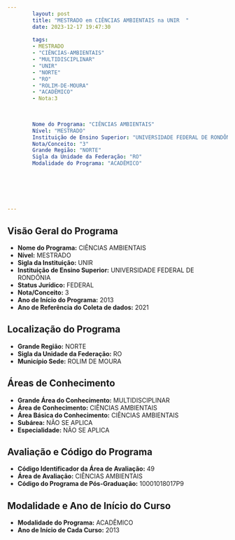 ```yaml
---
        layout: post
        title: "MESTRADO em CIÊNCIAS AMBIENTAIS na UNIR  "
        date: 2023-12-17 19:47:30
     
        tags:
        - MESTRADO
        - "CIÊNCIAS-AMBIENTAIS"
        - "MULTIDISCIPLINAR"
        - "UNIR"
        - "NORTE"
        - "RO"
        - "ROLIM-DE-MOURA"
        - "ACADÊMICO"
        - Nota:3
        
        

        Nome do Programa: "CIÊNCIAS AMBIENTAIS"
        Nível: "MESTRADO"
        Instituição de Ensino Superior: "UNIVERSIDADE FEDERAL DE RONDÔNIA"
        Nota/Conceito: "3"
        Grande Região: "NORTE"
        Sigla da Unidade da Federação: "RO"
        Modalidade do Programa: "ACADÊMICO"
        
        
        
        
        
        
---
```

## Visão Geral do Programa
- **Nome do Programa:** CIÊNCIAS AMBIENTAIS
- **Nível:** MESTRADO
- **Sigla da Instituição:** UNIR
- **Instituição de Ensino Superior:** UNIVERSIDADE FEDERAL DE RONDÔNIA
- **Status Jurídico:** FEDERAL
- **Nota/Conceito:** 3
- **Ano de Início do Programa:** 2013
- **Ano de Referência do Coleta de dados:** 2021

## Localização do Programa
- **Grande Região:** NORTE
- **Sigla da Unidade da Federação:** RO
- **Município Sede:** ROLIM DE MOURA

## Áreas de Conhecimento
- **Grande Área do Conhecimento:** MULTIDISCIPLINAR
- **Área de Conhecimento:** CIÊNCIAS AMBIENTAIS
- **Área Básica do Conhecimento:** CIÊNCIAS AMBIENTAIS
- **Subárea:** NÃO SE APLICA
- **Especialidade:** NÃO SE APLICA

## Avaliação e Código do Programa
- **Código Identificador da Área de Avaliação:** 49
- **Área de Avaliação:** CIÊNCIAS AMBIENTAIS
- **Código do Programa de Pós-Graduação:** 10001018017P9


## Modalidade e Ano de Início do Curso
- **Modalidade do Programa:** ACADÊMICO
- **Ano de Início de Cada Curso:** 2013
